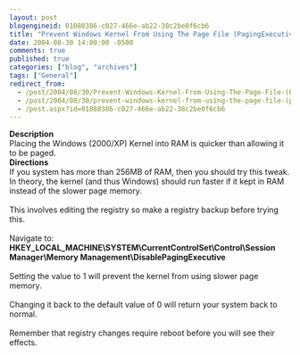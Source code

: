 ```yaml
---
layout: post
blogengineid: 01088386-c027-466e-ab22-38c2be0f6cb6
title: "Prevent Windows Kernel From Using The Page File (PagingExecutive Function)"
date: 2004-08-30 14:00:00 -0500
comments: true
published: true
categories: ["blog", "archives"]
tags: ["General"]
redirect_from: 
  - /post/2004/08/30/Prevent-Windows-Kernel-From-Using-The-Page-File-(PagingExecutive-Function)
  - /post/2004/08/30/prevent-windows-kernel-from-using-the-page-file-(pagingexecutive-function)
  - /post.aspx?id=01088386-c027-466e-ab22-38c2be0f6cb6
---
```

<!-- more -->
<B>Description</B><BR>Placing the Windows (2000/XP) Kernel into RAM is quicker than allowing it to be paged.<BR><B>Directions</B><BR>If you system has more than 256MB of RAM, then you should try this tweak. In theory, the kernel (and thus Windows) should run faster if it kept in RAM instead of the slower page memory.<BR><BR>This involves editing the registry so make a registry backup before trying this. <BR><BR>Navigate to: <BR><SPAN style="FONT-WEIGHT: bold">HKEY_LOCAL_MACHINE\SYSTEM\CurrentControlSet\Control\Session Manager\Memory Management\DisablePagingExecutive </SPAN><BR><BR>Setting the value to 1 will prevent the kernel from using slower page memory. <BR><BR>Changing it back to the default value of 0 will return your system back to normal. <BR><BR>Remember that registry changes require reboot before you will see their effects.
